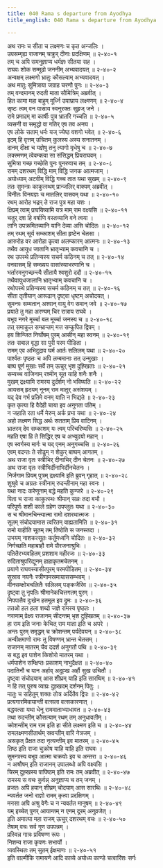 ```yaml
---
title: 040 Rama s departure from Ayodhya
title_english: 040 Rama s departure from Ayodhya

---
```

अथ रामः च सीता च लक्ष्मणः च कृत अन्जलिः ।  
उपसम्गृह्य राजानम् चक्रुर् दीनाः प्रदक्षिणम् ॥ २-४०-१  
तम् च अपि समनुज्ञाप्य धर्मज्ञः सीतया सह ।  
राघवः शोक सम्मूढो जननीम् अभ्यवादयत् ॥ २-४०-२  
अन्वक्षम् लक्ष्मणो भ्रातुः कौसल्याम् अभ्यवादयत् ।  
अथ मातुः सुमित्राया जग्राह चरणौ पुनः ॥ २-४०-३  
तम् वन्दमानम् रुदती माता सौमित्रिम् अब्रवीत् ।  
हित कामा महा बाहुम् मूर्ध्नि उपाघ्राय लक्ष्मणम् ॥ २-४०-४  
सृष्टः त्वम् वन वासाय स्वनुरक्तः सुहृज् जने ।  
रामे प्रमादम् मा कार्षीः पुत्र भ्रातरि गच्चति ॥ २-४०-५  
व्यसनी वा समृद्धो वा गतिर् एष तव अनघ ।  
एष लोके सताम् धर्मः यज् ज्येष्ठ वशगो भवेत् ॥ २-४०-६  
इदम् हि वृत्तम् उचितम् कुलस्य अस्य सनातनम् ।  
दानम् दीक्षा च यज्ञेषु तनु त्यागो मृधेषु च ॥ २-४०-७  
लक्स्मणम् त्वेवम्क्त्वा सा संसिद्धम् प्रियराघवम् ।  
सुमित्रा गच्छ गच्छेति पुनः पुनरुवाच तम् ॥ २-४०-८  
रामम् दशरथम् विद्धि माम् विद्धि जनक आत्मजाम् ।  
अयोध्याम् अटवीम् विद्धि गच्च तात यथा सुखम् ॥ २-४०-९  
ततः सुमन्त्रः काकुत्स्थम् प्रान्जलिर् वाक्यम् अब्रवीत् ।  
विनीतः विनयज्ञः च मातलिर् वासवम् यथा ॥ २-४०-१०  
रथम् आरोह भद्रम् ते राज पुत्र महा यशः ।  
क्षिप्रम् त्वाम् प्रापयिष्यामि यत्र माम् राम वक्ष्यसि ॥ २-४०-११  
चतुर् दश हि वर्षाणि वस्तव्यानि वने त्वया ।  
तानि उपक्रमितव्यानि यानि देव्या असि चोदितः ॥ २-४०-१२  
तम् रथम् सूर्य सम्काशम् सीता हृष्टेन चेतसा ।  
आरुरोह वर आरोहा कृत्वा अलम्कारम् आत्मनः ॥ २-४०-१३  
तथैव आयुध जातानि भ्रातृभ्याम् कवचानि च ।  
रथ उपस्थे प्रतिन्यस्य सचर्म कठिनम् च तत् ॥ २-४०-१४  
वनवासम् हि सम्ख्यय वासांस्याभरणानि च ।  
भर्तारमनुगच्छन्त्यै सीतायै श्वशुरो ददौ ॥ २-४०-१५  
तथैवायुधजालानि भ्रातृभ्याम् कवचानि च ।  
रथोपस्थे प्रतिन्यस्य सचर्म कठिनम् च तत् ॥ २-४०-१६  
सीता तृतीयान् आरूढान् दृष्ट्वा धृष्टम् अचोदयत् ।  
सुमन्त्रः सम्मतान् अश्वान् वायु वेग समान् जवे ॥ २-४०-१७  
प्रयाते तु महा अरण्यम् चिर रात्राय राघवे ।  
बभूव नगरे मूर्च्चा बल मूर्च्चा जनस्य च ॥ २-४०-१८  
तत् समाकुल सम्भ्रान्तम् मत्त सम्कुपित द्विपम् ।  
हय शिन्जित निर्घोषम् पुरम् आसीन् महा स्वनम् ॥ २-४०-१९  
ततः सबाल वृद्धा सा पुरी परम पीडिता ।  
रामम् एव अभिदुद्राव घर्म आर्तः सलिलम् यथा ॥ २-४०-२०  
पार्श्वतः पृष्ठतः च अपि लम्बमानाः तत् उन्मुखाः ।  
बाष्प पूर्ण मुखाः सर्वे तम् ऊचुर् भृश दुह्खिताः ॥ २-४०-२१  
सम्यच्च वाजिनाम् रश्मीन् सूत याहि शनैः शनैः ।  
मुखम् द्रक्ष्यामि रामस्य दुर्दर्शम् नो भविष्यति ॥ २-४०-२२  
आयसम् हृदयम् नूनम् राम मातुर् असंशयम् ।  
यद् देव गर्भ प्रतिमे वनम् याति न भिद्यते ॥ २-४०-२३  
कृत कृत्या हि वैदेही चाया इव अनुगता पतिम् ।  
न जहाति रता धर्मे मेरुम् अर्क प्रभा यथा ॥ २-४०-२४  
अहो लक्ष्मण सिद्ध अर्थः सतताम् प्रिय वादिनम् ।  
भ्रातरम् देव सम्काशम् यः त्वम् परिचरिष्यसि ॥ २-४०-२५  
महति एषा हि ते सिद्धिर् एष च अभ्युदयो महान् ।  
एष स्वर्गस्य मार्गः च यद् एनम् अनुगच्चसि ॥ २-४०-२६  
एवम् वदन्तः ते सोढुम् न शेकुर् बाष्पम् आगतम् ।  
अथ राजा वृतः स्त्रीभिर् दीनाभिर् दीन चेतनः ॥ २-४०-२७  
अथ राजा वृतः स्त्रीभिर्दीनाभिर्दीनचेतनः ।  
निर्जगाम प्रियम् पुत्रम् द्रक्ष्यामि इति ब्रुवन् गृहात् ॥ २-४०-२८  
शुश्रुवे च अग्रतः स्त्रीनाम् रुदन्तीनाम् महा स्वनः ।  
यथा नादः करेणूनाम् बद्धे महति कुन्जरे ॥ २-४०-२९  
पिता च राजा काकुत्स्थः श्रीमान् सन्नः तदा बभौ ।  
परिपूर्णः शशी काले ग्रहेण उपप्लुतः यथा ॥ २-४०-३०  
स च श्रीमानचिन्त्यात्मा रामो दशरथात्मजः ।  
सूतम् संचोदयामास त्वरितम् वाह्यतामिति ॥ २-४०-३१  
रामो याहीति सूतम् तम् तिष्ठेति स जनस्तदा ।  
उभयम् नाशकत्सूतः कर्तुमध्वनि चोदितः ॥ २-४०-३२  
निर्गच्छति महाबाहौ रामे पौरजनाश्रुभिः ।  
पतितैरभ्यवहितम् प्रशशाम महीरजः ॥ २-४०-३३  
रुदिताश्रुपरिद्यूनम् हाहाकृतमचेतनम् ।  
प्रयाणे राघवस्यासीत्पुरम् परमपीडितम् ॥ २-४०-३४  
सुस्राव नयनैः स्त्रीणामस्रमायाससम्भवम् ।  
मीनसम्क्षोभचलितैः सलिलम् पङ्कजैरिव ॥ २-४०-३५  
दृष्ट्वा तु नृपतिः श्रीमानेकचित्तगतम् पुरम् ।  
निपपातैव दुःखेन हतमूल इव द्रुमः ॥ २-४०-३६  
ततओ हल हला शब्दो जज्ञे रामस्य पृष्ठतः ।  
नराणाम् प्रेक्ष्य राजानम् सीदन्तम् भृश दुह्खितम् ॥ २-४०-३७  
हा राम इति जनाः केचित् राम माता इति च अपरे ।  
अन्तः पुरम् समृद्धम् च क्रोशन्तम् पर्यदेवयन् ॥ २-४०-३८  
अन्वीक्षमाणो रामः तु विषण्णम् भ्रान्त चेतसम् ।  
राजानम् मातरम् चैव ददर्श अनुगतौ पथि ॥ २-४०-३९  
स बद्ध इव पाशेन किशोरो मातरम् यथा ।  
धर्मपाशेन सम्क्षिप्तः प्रकाशम् नाभुदैक्षत ॥ २-४०-४०  
पदातिनौ च यान अर्हाव् अदुह्ख अर्हौ सुख उचितौ ।  
दृष्ट्वा संचोदयाम् आस शीघ्रम् याहि इति सारथिम् ॥ २-४०-४१  
न हि तत् पुरुष व्याघ्रः दुह्खदम् दर्शनम् पितुः ।  
मातुः च सहितुम् शक्तः तोत्र अर्दितैव द्विपः ॥ २-४०-४२  
प्रत्यगारमिवायान्ती वत्सला वत्सकारणात् ।  
बद्धवत्सा यथा धेनू राममाताभ्याधावत ॥ २-४०-४३  
तथा रुदन्तीम् कौसल्याम् रथम् तम् अनुधावतीम् ।  
क्रोशन्तीम् राम राम इति हा सीते लक्ष्मण इति च ॥ २-४०-४४  
रामलक्ष्मणसीतार्थम् स्रवन्तीम् वारि नेत्रजम् ।  
असकृत् प्रैक्षत तदा नृत्यन्तीम् इव मातरम् ॥ २-४०-४५  
तिष्ठ इति राजा चुक्रोष याहि याहि इति राघवः ।  
सुमन्त्रस्य बभूव आत्मा चक्रयोः इव च अन्तरा ॥ २-४०-४६  
न अश्रौषम् इति राजानम् उपालब्धो अपि वक्ष्यसि ।  
चिरम् दुह्खस्य पापिष्ठम् इति रामः तम् अब्रवीत् ॥ २-४०-४७  
रामस्य स वचः कुर्वन्न् अनुज्ञाप्य च तम् जनम् ।  
व्रजतः अपि हयान् शीघ्रम् चोदयाम् आस सारथिः ॥ २-४०-४८  
न्यवर्तत जनो राज्ञो रामम् कृत्वा प्रदक्षिणम् ।  
मनसा अपि अश्रु वेगैः च न न्यवर्तत मानुषम् ॥ २-४०-४९  
यम् इच्चेत् पुनर् आयान्तम् न एनम् दूरम् अनुव्रजेत् ।  
इति अमात्या महा राजम् ऊचुर् दशरथम् वचः ॥ २-४०-५०  
तेषाम् वचः सर्व गुण उपपन्नम् ।  
प्रस्विन्न गात्रः प्रविषण्ण रूपः ।  
निशम्य राजा कृपणः सभार्यो ।  
व्यवस्थितः तम् सुतम् ईक्षमाणः ॥ २-४०-५१  
इति वाल्मीकि रामायणे आदि काव्ये अयोध्य काण्डे चत्वारिंशः सर्गः